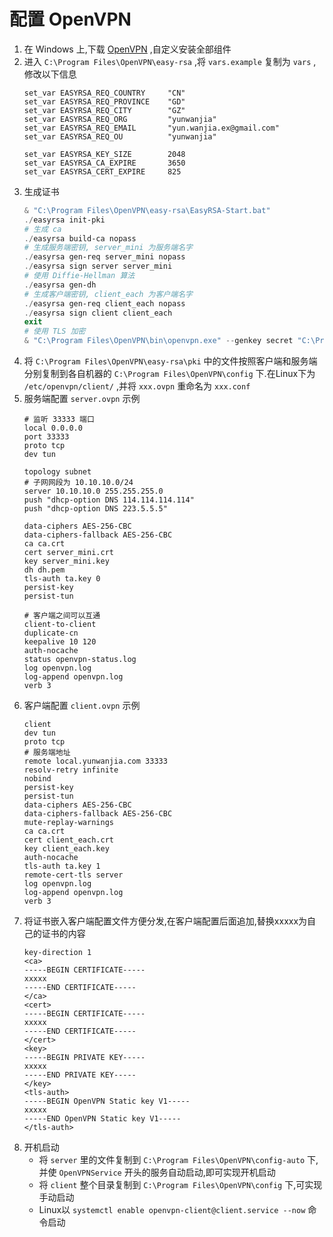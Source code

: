 # 配置 OpenVPN
1. 在 Windows 上,下载 [OpenVPN](https://openvpn.net/community-downloads/) ,自定义安装全部组件
2. 进入 `C:\Program Files\OpenVPN\easy-rsa` ,将 `vars.example` 复制为 `vars` ,修改以下信息
    ```
    set_var EASYRSA_REQ_COUNTRY     "CN"
    set_var EASYRSA_REQ_PROVINCE    "GD"
    set_var EASYRSA_REQ_CITY        "GZ"
    set_var EASYRSA_REQ_ORG         "yunwanjia"
    set_var EASYRSA_REQ_EMAIL       "yun.wanjia.ex@gmail.com"
    set_var EASYRSA_REQ_OU          "yunwanjia"

    set_var EASYRSA_KEY_SIZE        2048
    set_var EASYRSA_CA_EXPIRE       3650
    set_var EASYRSA_CERT_EXPIRE     825
    ```
3. 生成证书
    ```ps1
    & "C:\Program Files\OpenVPN\easy-rsa\EasyRSA-Start.bat"
    ./easyrsa init-pki
    # 生成 ca
    ./easyrsa build-ca nopass
    # 生成服务端密钥, server_mini 为服务端名字
    ./easyrsa gen-req server_mini nopass
    ./easyrsa sign server server_mini
    # 使用 Diffie-Hellman 算法
    ./easyrsa gen-dh
    # 生成客户端密钥, client_each 为客户端名字
    ./easyrsa gen-req client_each nopass
    ./easyrsa sign client client_each
    exit
    # 使用 TLS 加密
    & "C:\Program Files\OpenVPN\bin\openvpn.exe" --genkey secret "C:\Program Files\OpenVPN\easy-rsa\pki\ta.key"
    ```
4. 将 `C:\Program Files\OpenVPN\easy-rsa\pki` 中的文件按照客户端和服务端分别复制到各自机器的 `C:\Program Files\OpenVPN\config` 下.在Linux下为 `/etc/openvpn/client/` ,并将 `xxx.ovpn` 重命名为 `xxx.conf`
5. 服务端配置 `server.ovpn` 示例
    ```
    # 监听 33333 端口
    local 0.0.0.0
    port 33333
    proto tcp
    dev tun

    topology subnet
    # 子网网段为 10.10.10.0/24
    server 10.10.10.0 255.255.255.0
    push "dhcp-option DNS 114.114.114.114"
    push "dhcp-option DNS 223.5.5.5"

    data-ciphers AES-256-CBC
    data-ciphers-fallback AES-256-CBC
    ca ca.crt
    cert server_mini.crt
    key server_mini.key
    dh dh.pem
    tls-auth ta.key 0
    persist-key
    persist-tun

    # 客户端之间可以互通
    client-to-client
    duplicate-cn
    keepalive 10 120
    auth-nocache
    status openvpn-status.log
    log openvpn.log
    log-append openvpn.log
    verb 3
    ```
6. 客户端配置 `client.ovpn` 示例
    ```
    client
    dev tun
    proto tcp
    # 服务端地址
    remote local.yunwanjia.com 33333
    resolv-retry infinite
    nobind
    persist-key
    persist-tun
    data-ciphers AES-256-CBC
    data-ciphers-fallback AES-256-CBC
    mute-replay-warnings
    ca ca.crt
    cert client_each.crt
    key client_each.key
    auth-nocache
    tls-auth ta.key 1
    remote-cert-tls server
    log openvpn.log
    log-append openvpn.log
    verb 3
    ```
7. 将证书嵌入客户端配置文件方便分发,在客户端配置后面追加,替换xxxxx为自己的证书的内容
    ```
    key-direction 1
    <ca>
    -----BEGIN CERTIFICATE-----
    xxxxx
    -----END CERTIFICATE-----
    </ca>
    <cert>
    -----BEGIN CERTIFICATE-----
    xxxxx
    -----END CERTIFICATE-----
    </cert>
    <key>
    -----BEGIN PRIVATE KEY-----
    xxxxx
    -----END PRIVATE KEY-----
    </key>
    <tls-auth>
    -----BEGIN OpenVPN Static key V1-----
    xxxxx
    -----END OpenVPN Static key V1-----
    </tls-auth>
    ```
8. 开机启动
    * 将 `server` 里的文件复制到 `C:\Program Files\OpenVPN\config-auto` 下,并使 `OpenVPNService` 开头的服务自动启动,即可实现开机启动
    * 将 `client` 整个目录复制到 `C:\Program Files\OpenVPN\config` 下,可实现手动启动
    * Linux以 `systemctl enable openvpn-client@client.service --now` 命令启动